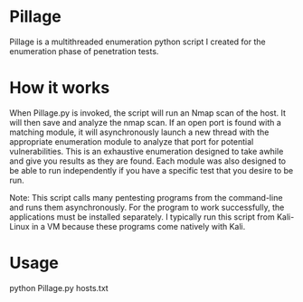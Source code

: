 # Pillage
Pillage is a multithreaded enumeration python script I created for the enumeration phase of penetration tests.

# How it works
When Pillage.py is invoked, the script will run an Nmap scan of the host. It will then save and analyze the nmap scan. If an open port is found with a matching module, it will asynchronously launch a new thread with the appropriate enumeration module to analyze that port for potential vulnerabilities. This is an exhaustive enumeration designed to take awhile and give you results as they are found. Each module was also designed to be able to run independently if you have a specific test that you desire to be run.

Note: This script calls many pentesting programs from the command-line and runs them asynchronously. For the program to work successfully, the applications must be installed separately. I typically run this script from Kali-Linux in a VM because these programs come natively with Kali.

# Usage
python Pillage.py hosts.txt
